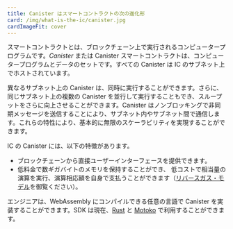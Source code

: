 ```yaml
---
title: Canister はスマートコントラクトの次の進化形
card: /img/what-is-the-ic/canister.jpg
cardImageFit: cover
---
```


スマートコントラクトとは、ブロックチェーン上で実行されるコンピュータープログラムです。*Canister* または Canister スマートコントラクトは、コンピュータープログラムとデータのセットです。すべての Canister は IC のサブネット上でホストされています。

異なるサブネット上の Canister は、同時に実行することができます。さらに、同じサブネット上の複数の Canister を並行して実行することもでき、スループットをさらに向上させることができます。Canister はノンブロッキングで非同期メッセージを送信することにより、サブネット内やサブネット間で通信します。これらの特性により、基本的に無限のスケーラビリティを実現することができます。

IC の Canister には、以下の特徴があります。

- ブロックチェーンから直接ユーザーインターフェースを提供できます。
- 低料金で数ギガバイトのメモリを保持することができ、 低コストで相当量の演算を実行、演算相応額を自身で支払うことができます（[リバースガス・モデル](https://internetcomputer.org/features/reverse-gas/)を御覧ください）。

エンジニアは、WebAssembly にコンパイルできる任意の言語で Canister を実装することができます。SDK は現在、[Rust](/docs/current/developer-docs/build/cdks/cdk-rs-dfinity/) と [Motoko](/docs/current/developer-docs/build/cdks/motoko-dfinity/motoko/) で利用することができます。

<!--
---
title: Canisters are the next evolution of smart contracts
card: /img/what-is-the-ic/canister.jpg
cardImageFit: cover
---

A smart contract is a computer program executed on a blockchain. A *canister*, or canister smart contract, is a bundle comprising a computer program and its data. Every canister is hosted on one subnet of the IC.

Canisters on different subnets can be executed concurrently. Furthermore, multiple canisters on the same subnet can also be executed in parallel, further increasing throughput. Canisters communicate within and across subnets by sending asynchronous messages in a non-blocking manner. These properties allow for essentially unbounded scalability.

Canisters on the IC have distinguishing properties. They can

- serve a user interface directly from the blockchain,
- hold gigabytes of memory for a low fee,
  perform substantial amounts of computation at a low cost, and
  pay for their own computation (learn more about the [reverse gas model](https://internetcomputer.org/features/reverse-gas/)).

Engineers can implement canisters in any language that compiles to WebAssembly. SDKs are currently available for [Rust](/docs/current/developer-docs/build/cdks/cdk-rs-dfinity/) and [Motoko](/docs/current/developer-docs/build/cdks/motoko-dfinity/motoko/).

-->
